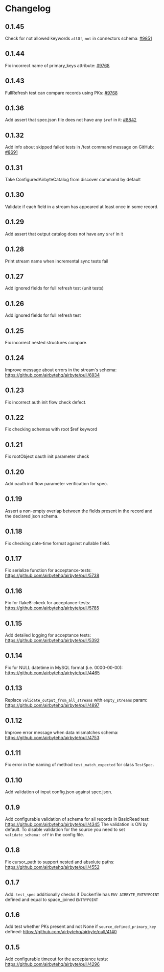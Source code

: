 # Changelog

## 0.1.45
Check for not allowed keywords `allOf`, `not` in connectors schema: [#9851](https://github.com/airbytehq/airbyte/pull/9851)

## 0.1.44
Fix incorrect name of primary_keys attribute: [#9768](https://github.com/airbytehq/airbyte/pull/9768)

## 0.1.43
FullRefresh test can compare records using PKs: [#9768](https://github.com/airbytehq/airbyte/pull/9768)

## 0.1.36
Add assert that spec.json file does not have any `$ref` in it: [#8842](https://github.com/airbytehq/airbyte/pull/8842)

## 0.1.32
Add info about skipped failed tests in /test command message on GitHub: [#8691](https://github.com/airbytehq/airbyte/pull/8691)

## 0.1.31
Take ConfiguredAirbyteCatalog from discover command by default

## 0.1.30
Validate if each field in a stream has appeared at least once in some record.

## 0.1.29
Add assert that output catalog does not have any `$ref` in it

## 0.1.28
Print stream name when incremental sync tests fail

## 0.1.27
Add ignored fields for full refresh test (unit tests)

## 0.1.26
Add ignored fields for full refresh test

## 0.1.25
Fix incorrect nested structures compare.

## 0.1.24
Improve message about errors in the stream's schema: https://github.com/airbytehq/airbyte/pull/6934

## 0.1.23
Fix incorrect auth init flow check defect.

## 0.1.22
Fix checking schemas with root $ref keyword

## 0.1.21
Fix rootObject oauth init parameter check

## 0.1.20
Add oauth init flow parameter verification for spec.

## 0.1.19
Assert a non-empty overlap between the fields present in the record and the declared json schema.

## 0.1.18
Fix checking date-time format against nullable field.

## 0.1.17
Fix serialize function for acceptance-tests: https://github.com/airbytehq/airbyte/pull/5738

## 0.1.16
Fix for flake8-ckeck for acceptance-tests: https://github.com/airbytehq/airbyte/pull/5785

## 0.1.15
Add detailed logging for acceptance tests: https://github.com/airbytehq/airbyte/pull/5392

## 0.1.14
Fix for NULL datetime in MySQL format (i.e. 0000-00-00): https://github.com/airbytehq/airbyte/pull/4465

## 0.1.13
Replace `validate_output_from_all_streams` with `empty_streams` param: https://github.com/airbytehq/airbyte/pull/4897

## 0.1.12
Improve error message when data mismatches schema: https://github.com/airbytehq/airbyte/pull/4753

## 0.1.11
Fix error in the naming of method `test_match_expected` for class `TestSpec`.

## 0.1.10
Add validation of input config.json against spec.json.

## 0.1.9
Add configurable validation of schema for all records in BasicRead test: https://github.com/airbytehq/airbyte/pull/4345
The validation is ON by default. 
To disable validation for the source you need to set `validate_schema: off` in the config file.

## 0.1.8
Fix cursor_path to support nested and absolute paths: https://github.com/airbytehq/airbyte/pull/4552

## 0.1.7
Add: `test_spec` additionally checks if Dockerfile has `ENV AIRBYTE_ENTRYPOINT` defined and equal to space_joined `ENTRYPOINT`

## 0.1.6
Add test whether PKs present and not None if `source_defined_primary_key` defined: https://github.com/airbytehq/airbyte/pull/4140

## 0.1.5
Add configurable timeout for the acceptance tests: https://github.com/airbytehq/airbyte/pull/4296

